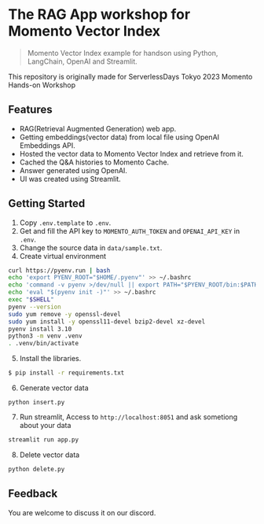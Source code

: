 # The RAG App workshop for Momento Vector Index
>  Momento Vector Index example for handson using Python, LangChain, OpenAI and Streamlit.

This repository is originally made for ServerlessDays Tokyo 2023 Momento Hands-on Workshop

## Features
- RAG(Retrieval Augmented Generation) web app.
- Getting embeddings(vector data) from local file using OpenAI Embeddings API.
- Hosted the vector data to Momento Vector Index and retrieve from it.
- Cached the Q&A histories to Momento Cache.
- Answer generated using OpenAI.
- UI was created using Streamlit.

## Getting Started
1. Copy `.env.template` to `.env`.
2. Get and fill the API key to `MOMENTO_AUTH_TOKEN` and `OPENAI_API_KEY` in `.env`.
3. Change the source data in `data/sample.txt`.
4. Create virtual environment

```sh
curl https://pyenv.run | bash
echo 'export PYENV_ROOT="$HOME/.pyenv"' >> ~/.bashrc
echo 'command -v pyenv >/dev/null || export PATH="$PYENV_ROOT/bin:$PATH"' >> ~/.bashrc
echo 'eval "$(pyenv init -)"' >> ~/.bashrc
exec "$SHELL"
pyenv --version
sudo yum remove -y openssl-devel
sudo yum install -y openssl11-devel bzip2-devel xz-devel
pyenv install 3.10
python3 -m venv .venv
. .venv/bin/activate
```

5. Install the libraries.
```sh
$ pip install -r requirements.txt
```

6. Generate vector data

```
python insert.py
```

7. Run streamlit, Access to `http://localhost:8051` and ask sometiong about your data
```sh
streamlit run app.py
```

8. Delete vector data

```sh
python delete.py
```

## Feedback
You are welcome to discuss it on our discord.
